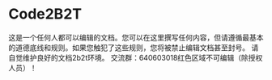 # Code2B2T
这是一个任何人都可以编辑的文档。您可以在这里撰写任何内容，但请遵循最基本的道德底线和规则。如果您触犯了这些规则，您将被禁止编辑文档甚至封号。 请自觉维护良好的文档2b2t环境。 交流群：640603018红色区域不可编辑（除授权人员）！

